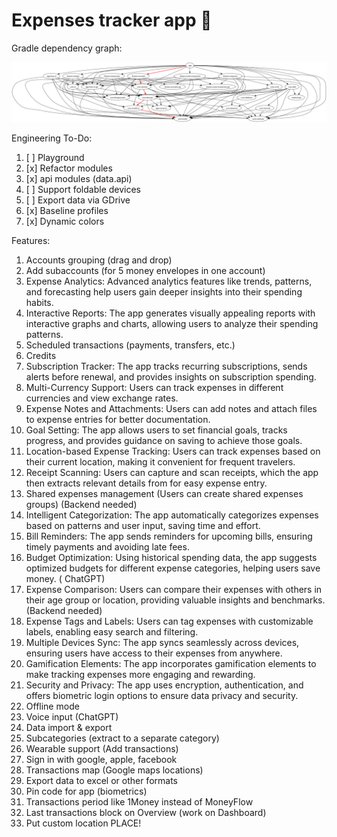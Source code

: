 # Expenses tracker app 🫰

Gradle dependency graph:

![](/gradle/graphs/all_modules9.dot.png)

Engineering To-Do:

1) [ ] Playground
2) [x] Refactor modules
3) [x] api modules (data.api)
4) [ ] Support foldable devices
5) [ ] Export data via GDrive
6) [x] Baseline profiles
7) [x] Dynamic colors

Features:

1) Accounts grouping (drag and drop)
2) Add subaccounts (for 5 money envelopes in one account)
2) Expense Analytics: Advanced analytics features like trends, patterns, and forecasting help users gain deeper insights into their spending habits.
3) Interactive Reports: The app generates visually appealing reports with interactive graphs and charts, allowing users to analyze their spending patterns.
4) Scheduled transactions (payments, transfers, etc.)
5) Credits
6) Subscription Tracker: The app tracks recurring subscriptions, sends alerts before renewal, and provides insights on subscription spending.
7) Multi-Currency Support: Users can track expenses in different currencies and view exchange rates.
8) Expense Notes and Attachments: Users can add notes and attach files to expense entries for better documentation.
9) Goal Setting: The app allows users to set financial goals, tracks progress, and provides guidance on saving to achieve those goals.
10) Location-based Expense Tracking: Users can track expenses based on their current location, making it convenient for frequent travelers.
11) Receipt Scanning: Users can capture and scan receipts, which the app then extracts relevant details from for easy expense entry.
12) Shared expenses management (Users can create shared expenses groups) (Backend needed)
13) Intelligent Categorization: The app automatically categorizes expenses based on patterns and user input, saving time and effort.
14) Bill Reminders: The app sends reminders for upcoming bills, ensuring timely payments and avoiding late fees.
15) Budget Optimization: Using historical spending data, the app suggests optimized budgets for different expense categories, helping users save money. (
    ChatGPT)
16) Expense Comparison: Users can compare their expenses with others in their age group or location, providing valuable insights and benchmarks. (Backend
    needed)
17) Expense Tags and Labels: Users can tag expenses with customizable labels, enabling easy search and filtering.
18) Multiple Devices Sync: The app syncs seamlessly across devices, ensuring users have access to their expenses from anywhere.
19) Gamification Elements: The app incorporates gamification elements to make tracking expenses more engaging and rewarding.
20) Security and Privacy: The app uses encryption, authentication, and offers biometric login options to ensure data privacy and security.
21) Offline mode
22) Voice input (ChatGPT)
23) Data import & export
24) Subcategories (extract to a separate category)
25) Wearable support (Add transactions)
26) Sign in with google, apple, facebook
27) Transactions map (Google maps locations)
28) Export data to excel or other formats
29) Pin code for app (biometrics)
30) Transactions period like 1Money instead of MoneyFlow
31) Last transactions block on Overview (work on Dashboard)
32) Put custom location PLACE!
